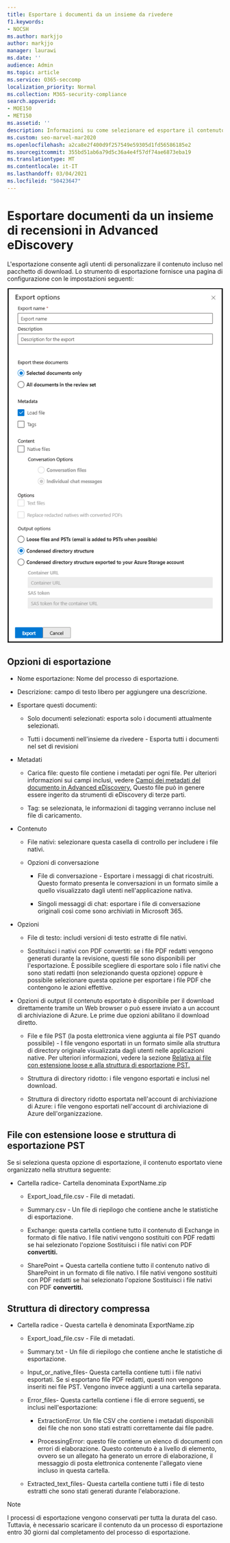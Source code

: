 ```yaml
---
title: Esportare i documenti da un insieme da rivedere
f1.keywords:
- NOCSH
ms.author: markjjo
author: markjjo
manager: laurawi
ms.date: ''
audience: Admin
ms.topic: article
ms.service: O365-seccomp
localization_priority: Normal
ms.collection: M365-security-compliance
search.appverid:
- MOE150
- MET150
ms.assetid: ''
description: Informazioni su come selezionare ed esportare il contenuto da un insieme di recensioni per presentazioni o recensioni esterne.
ms.custom: seo-marvel-mar2020
ms.openlocfilehash: a2ca8e2f400d9f257549e59305d1fd56586185e2
ms.sourcegitcommit: 355bd51ab6a79d5c36a4e4f57df74ae6873eba19
ms.translationtype: MT
ms.contentlocale: it-IT
ms.lasthandoff: 03/04/2021
ms.locfileid: "50423647"
---
```

# <a name="export-documents-from-a-review-set-in-advanced-ediscovery"></a>Esportare documenti da un insieme di recensioni in Advanced eDiscovery

L'esportazione consente agli utenti di personalizzare il contenuto incluso nel pacchetto di download. Lo strumento di esportazione fornisce una pagina di configurazione con le impostazioni seguenti:

![Opzioni per l'esportazione di elementi da un insieme da rivedere](../media/bcfc72c7-4a01-4697-9e16-2965b7f04fdb.png)

## <a name="export-options"></a>Opzioni di esportazione

- Nome esportazione: Nome del processo di esportazione.

- Descrizione: campo di testo libero per aggiungere una descrizione.

- Esportare questi documenti:

  - Solo documenti selezionati: esporta solo i documenti attualmente selezionati.
  
  - Tutti i documenti nell'insieme da rivedere - Esporta tutti i documenti nel set di revisioni

- Metadati
  
  - Carica file: questo file contiene i metadati per ogni file. Per ulteriori informazioni sui campi inclusi, vedere [Campi dei metadati del documento in Advanced eDiscovery.](document-metadata-fields-in-Advanced-eDiscovery.md) Questo file può in genere essere ingerito da strumenti di eDiscovery di terze parti.
  
  - Tag: se selezionata, le informazioni di tagging verranno incluse nel file di caricamento.

- Contenuto
  
  - File nativi: selezionare questa casella di controllo per includere i file nativi.
  
  - Opzioni di conversazione
    
    - File di conversazione - Esportare i messaggi di chat ricostruiti. Questo formato presenta le conversazioni in un formato simile a quello visualizzato dagli utenti nell'applicazione nativa.
    
    - Singoli messaggi di chat: esportare i file di conversazione originali così come sono archiviati in Microsoft 365.

- Opzioni

  - File di testo: includi versioni di testo estratte di file nativi.
  
  - Sostituisci i nativi con PDF convertiti: se i file PDF redatti vengono generati durante la revisione, questi file sono disponibili per l'esportazione. È possibile scegliere di esportare solo i file nativi che sono stati redatti (non selezionando questa opzione) oppure è possibile selezionare questa opzione per esportare i file PDF che contengono le azioni effettive.

- Opzioni di output (il contenuto esportato è disponibile per il download direttamente tramite un Web browser o può essere inviato a un account di archiviazione di Azure. Le prime due opzioni abilitano il download diretto.
  
  - File e file PST (la posta elettronica viene aggiunta ai file PST quando possibile) - I file vengono esportati in un formato simile alla struttura di directory originale visualizzata dagli utenti nelle applicazioni native.  Per ulteriori informazioni, vedere la sezione [Relativa ai file con estensione loose e alla struttura di esportazione PST.](#loose-files-and-pst-export-structure)
  
  - Struttura di directory ridotto: i file vengono esportati e inclusi nel download.
  
  - Struttura di directory ridotto esportata nell'account di archiviazione di Azure: i file vengono esportati nell'account di archiviazione di Azure dell'organizzazione.

## <a name="loose-files-and-pst-export-structure"></a>File con estensione loose e struttura di esportazione PST

Se si seleziona questa opzione di esportazione, il contenuto esportato viene organizzato nella struttura seguente:

- Cartella radice- Cartella denominata ExportName.zip
  
  - Export_load_file.csv - File di metadati.
  
  - Summary.csv - Un file di riepilogo che contiene anche le statistiche di esportazione.
  
  - Exchange: questa cartella contiene tutto il contenuto di Exchange in formato di file nativo. I file nativi vengono sostituiti con PDF redatti se hai selezionato l'opzione Sostituisci i file nativi con PDF **convertiti.**
  
  - SharePoint = Questa cartella contiene tutto il contenuto nativo di SharePoint in un formato di file nativo. I file nativi vengono sostituiti con PDF redatti se hai selezionato l'opzione Sostituisci i file nativi con PDF **convertiti.**

## <a name="condensed-directory-structure"></a>Struttura di directory compressa

- Cartella radice - Questa cartella è denominata ExportName.zip
  
  - Export_load_file.csv - File di metadati.
  
  - Summary.txt - Un file di riepilogo che contiene anche le statistiche di esportazione.
  
  - Input_or_native_files- Questa cartella contiene tutti i file nativi esportati. Se si esportano file PDF redatti, questi non vengono inseriti nei file PST. Vengono invece aggiunti a una cartella separata.
  
  - Error_files- Questa cartella contiene i file di errore seguenti, se inclusi nell'esportazione:
    
    - ExtractionError. Un file CSV che contiene i metadati disponibili dei file che non sono stati estratti correttamente dai file padre.
    
    - ProcessingError: questo file contiene un elenco di documenti con errori di elaborazione. Questo contenuto è a livello di elemento, ovvero se un allegato ha generato un errore di elaborazione, il messaggio di posta elettronica contenente l'allegato viene incluso in questa cartella.
  
  - Extracted_text_files- Questa cartella contiene tutti i file di testo estratti che sono stati generati durante l'elaborazione.

> [!NOTE]
> I processi di esportazione vengono conservati per tutta la durata del caso. Tuttavia, è necessario scaricare il contenuto da un processo di esportazione entro 30 giorni dal completamento del processo di esportazione.
